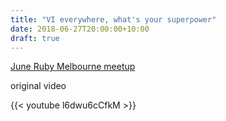 ```yaml
---
title: "VI everywhere, what's your superpower"
date: 2018-06-27T20:00:00+10:00
draft: true
---
```


[June Ruby Melbourne meetup](https://www.meetup.com/Ruby-On-Rails-Oceania-Melbourne/events/mcrjmnyxjbkc/)

original video

{{< youtube l6dwu6cCfkM >}}
